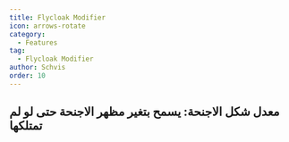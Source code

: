```yaml
---
title: Flycloak Modifier
icon: arrows-rotate
category:
  - Features
tag:
  - Flycloak Modifier
author: Schvis
order: 10
---
```


## معدل شكل الاجنحة: يسمح بتغير مظهر الاجنحة حتى لو لم تمتلكها
